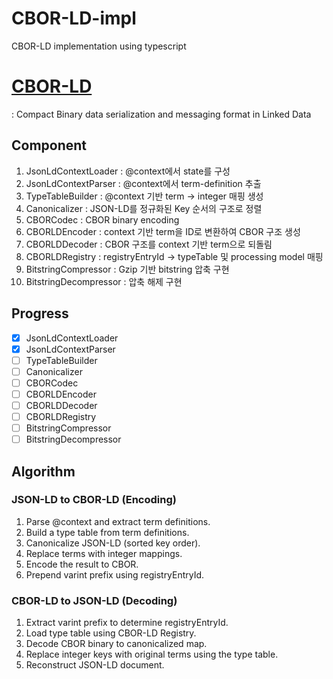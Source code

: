 # CBOR-LD-impl
CBOR-LD implementation using typescript

# [CBOR-LD](https://json-ld.github.io/cbor-ld-spec/#create-context-encoder)
: Compact Binary data serialization and messaging format in Linked Data

## Component
1. JsonLdContextLoader : @context에서 state를 구성
2. JsonLdContextParser : @context에서 term-definition 추출
3. TypeTableBuilder : @context 기반 term -> integer 매핑 생성
4. Canonicalizer : JSON-LD를 정규화된 Key 순서의 구조로 정렬
5. CBORCodec : CBOR binary encoding
6. CBORLDEncoder : context 기반 term을 ID로 변환하여 CBOR 구조 생성
7. CBORLDDecoder : CBOR 구조를 context 기반 term으로 되돌림
8. CBORLDRegistry : registryEntryId -> typeTable 및 processing model 매핑
9. BitstringCompressor : Gzip 기반 bitstring 압축 구현
10. BitstringDecompressor : 압축 해제 구현

## Progress
- [X] JsonLdContextLoader
- [X] JsonLdContextParser
- [ ] TypeTableBuilder
- [ ] Canonicalizer
- [ ] CBORCodec
- [ ] CBORLDEncoder
- [ ] CBORLDDecoder
- [ ] CBORLDRegistry
- [ ] BitstringCompressor
- [ ] BitstringDecompressor

## Algorithm
### JSON-LD to CBOR-LD (Encoding)
1. Parse @context and extract term definitions.
2. Build a type table from term definitions.
3. Canonicalize JSON-LD (sorted key order).
4. Replace terms with integer mappings.
5. Encode the result to CBOR.
6. Prepend varint prefix using registryEntryId.

### CBOR-LD to JSON-LD (Decoding)
1. Extract varint prefix to determine registryEntryId.
2. Load type table using CBOR-LD Registry.
3. Decode CBOR binary to canonicalized map.
4. Replace integer keys with original terms using the type table.
5. Reconstruct JSON-LD document.
